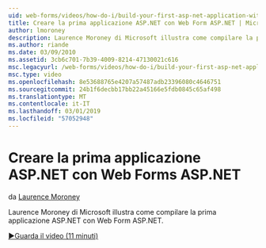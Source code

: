 ```yaml
---
uid: web-forms/videos/how-do-i/build-your-first-asp-net-application-with-asp-net-web-forms
title: Creare la prima applicazione ASP.NET con Web Form ASP.NET | Microsoft Docs
author: lmoroney
description: Laurence Moroney di Microsoft illustra come compilare la prima applicazione ASP.NET con Web Form ASP.NET.
ms.author: riande
ms.date: 03/09/2010
ms.assetid: 3cb6c701-7b39-4009-8214-47130021c616
msc.legacyurl: /web-forms/videos/how-do-i/build-your-first-asp-net-application-with-asp-net-web-forms
msc.type: video
ms.openlocfilehash: 8e53688765e4207a57487adb23396080c4646751
ms.sourcegitcommit: 24b1f6decbb17bb22a45166e5fdb0845c65af498
ms.translationtype: MT
ms.contentlocale: it-IT
ms.lasthandoff: 03/01/2019
ms.locfileid: "57052948"
---
```

<a name="build-your-first-aspnet-application-with-aspnet-web-forms"></a>Creare la prima applicazione ASP.NET con Web Forms ASP.NET
====================
da [Laurence Moroney](https://github.com/lmoroney)

Laurence Moroney di Microsoft illustra come compilare la prima applicazione ASP.NET con Web Form ASP.NET.

[&#9654;Guarda il video (11 minuti)](https://channel9.msdn.com/Blogs/ASP-NET-Site-Videos/build-your-first-asp-net-application-with-asp-net-web-forms)
